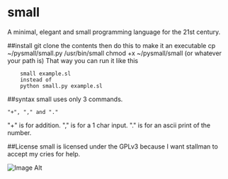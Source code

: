 # small
A minimal, elegant and small programming language for the 21st century.

##install
git clone the contents then do this to make it an executable
        cp ~/pysmall/small.py /usr/bin/small
        chmod +x ~/pysmall/small  (or whatever your path is)
That way you can run it like this

        small example.sl
        instead of
        python small.py example.sl

##syntax
small uses only 3 commands.

    "+", "," and "."

"+" is for addition.
"," is for a 1 char input.
"." is for an ascii print of the number.

##License
small is licensed under the GPLv3 because I want stallman to accept my cries for help.

![Image Alt](http://getgle.ga/drive/threads/fileUploads/86.jpg)
